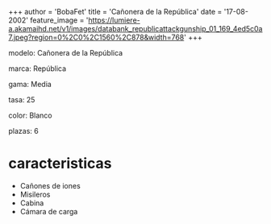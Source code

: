 +++
author = 'BobaFet'
title = 'Cañonera de la República'
date = '17-08-2002'
feature_image = 'https://lumiere-a.akamaihd.net/v1/images/databank_republicattackgunship_01_169_4ed5c0a7.jpeg?region=0%2C0%2C1560%2C878&width=768'
+++
<!--more--> 
modelo: Cañonera de la República

marca: República

gama: Media

tasa: 25

color: Blanco

plazas: 6

# caracteristicas
* Cañones de iones
* Misileros
* Cabina
* Cámara de carga

